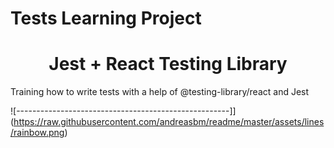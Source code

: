 <p align="center"> 
  <h1> Tests Learning Project</h1>
</p>
<h1 align="center"> Jest + React Testing Library </h1>

<p>Training how to write tests with a help of @testing-library/react and Jest</p>


![-----------------------------------------------------]](https://raw.githubusercontent.com/andreasbm/readme/master/assets/lines/rainbow.png)
